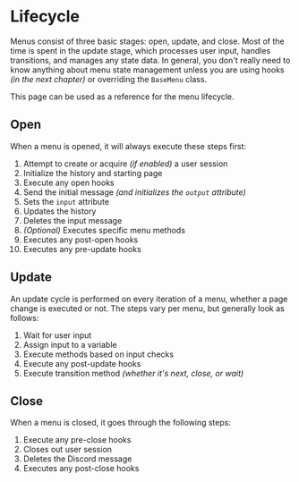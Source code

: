 # Lifecycle

Menus consist of three basic stages: open, update, and close. Most of the time is spent in the update stage, which processes user input, handles transitions, and manages any state data. In general, you don't really need to know anything about menu state management unless you are using hooks *(in the next chapter)* or overriding the `BaseMenu` class.

This page can be used as a reference for the menu lifecycle.

## Open

When a menu is opened, it will always execute these steps first:

1. Attempt to create or acquire *(if enabled)* a user session
2. Initialize the history and starting page
3. Execute any open hooks
4. Send the initial message *(and initializes the `output` attribute)*
5. Sets the `input` attribute
6. Updates the history
7. Deletes the input message
8. *(Optional)* Executes specific menu methods
9. Executes any post-open hooks
10. Executes any pre-update hooks

## Update

An update cycle is performed on every iteration of a menu, whether a page change is executed or not. The steps vary per
menu, but generally look as follows:

1. Wait for user input
2. Assign input to a variable
3. Execute methods based on input checks
4. Execute any post-update hooks
5. Execute transition method *(whether it's next, close, or wait)*

## Close

When a menu is closed, it goes through the following steps:

1. Execute any pre-close hooks
2. Closes out user session
3. Deletes the Discord message
4. Executes any post-close hooks
